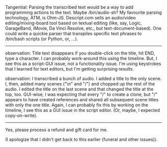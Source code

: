 Tangential: Parsing the transcribed text would be a way to add programming actions to the text.  Maybe /bin/audio-sh?  My favourite parsing technology, ATM, is Ohm-JS.  Descript.com sells an audio/video editing/mixing-board tool based on textual editing (like, say, Logic, GarageBand, iMovie, Da Vinci Resolve, etc., but text-document-based).  One could write a quickie parser that transpiles specific text phrases to /bin/bash scripts (or Python, or, ...).

---

observation: Title text disappears if you double-click on the title, hit END, type a character.  I can probably work-around this using the timeline.  But, I see this as a script-GUI issue, not a functionality issue.  I'm using keystrokes that I learned for text editors, but I'm getting surprising results.

observation: I transcribed a bunch of audio.  I added a title to the only scene.  I, then, added many scenes ("\n" and "/") and chopped up the rest of the audio.  I edited the title on the last scene and that changed the title at the top, too.  GUI-wise, I was expecting that every "/" to create a clone, but "/" appears to have created references and shared all subsequent scene titles with only the one title.  Again, I can probably fix this by working on the timeline, I see this as a GUI issue in the script editor.  (Or, maybe, I expected copy-on-write).

---

Yes, please process a refund and gift card for me.

(I apologize that I didn't get back to this earlier (funeral and other issues)).

